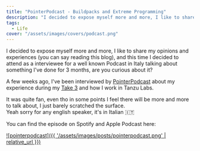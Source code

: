 ```yaml
---
title: "PointerPodcast - Buildpacks and Extreme Programming"
description: "I decided to expose myself more and more, I like to share my opinions and experiences (you can say reading this blog), and this time I decided to attend as a interviewee for a…"
tags:
  - Life
cover: "/assets/images/covers/podcast.png"
---
```


I decided to expose myself more and more, I like to share my opinions and experiences (you can say reading this blog), and this time I decided to attend as a interviewee for a well known Podcast in Italy talking about something I've done for 3 months, are you curious about it?


A few weeks ago, I've been interviewed by [PointerPodcast](https://pointerpodcast.it/) about my experience during my [Take 3](https://domenicoluciani.com/2023/11/16/buildpacks-3-months-later.html) and how I work in Tanzu Labs.

It was quite fan, even tho in some points I feel there will be more and more to talk about, I just barely scratched the surface.   
Yeah sorry for any english speaker, it's in Italian 🇮🇹

You can find the episode on Spotify and Apple Podcast here:

[![pointerpodcast]({{ '/assets/images/posts/pointerpodcast.png' | relative_url }})](https://pointerpodcast.it/p/pointer185-extreme-programming-e-buildpacks-con-domenico-luciani-tanzu-labs/)


